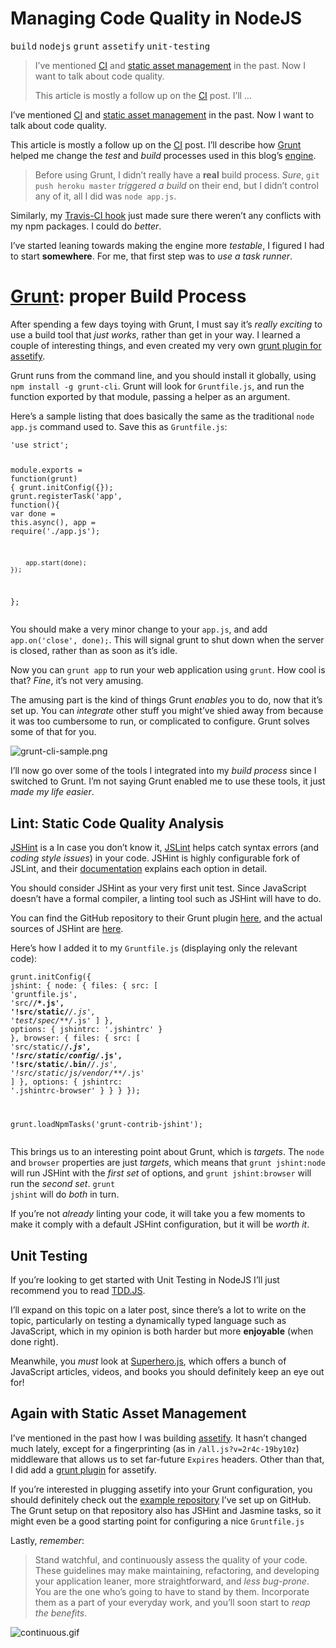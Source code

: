 <h1>Managing Code Quality in NodeJS</h1>

<div><kbd>build</kbd> <kbd>nodejs</kbd> <kbd>grunt</kbd> <kbd>assetify</kbd> <kbd>unit-testing</kbd></div>

<blockquote><p>I&#x2019;ve mentioned <a href="https://ponyfoo.com/2013/01/18/continuous-integration-and-automated-deployments">CI</a> and <a href="https://ponyfoo.com/2013/01/18/asset-management-in-node">static asset management</a> in the past. Now I want to talk about code quality.</p><p>This article is mostly a follow up on the <a href="https://ponyfoo.com/2013/01/18/continuous-integration-and-automated-deployments">CI</a> post. I&#x2019;ll &#x2026;</p></blockquote>

<div><p>I&#x2019;ve mentioned <a href="https://ponyfoo.com/2013/01/18/continuous-integration-and-automated-deployments">CI</a> and <a href="https://ponyfoo.com/2013/01/18/asset-management-in-node">static asset management</a> in the past. Now I want to talk about code quality.</p></div>

<div></div>

<div><p>This article is mostly a follow up on the <a href="https://ponyfoo.com/2013/01/18/continuous-integration-and-automated-deployments">CI</a> post. I&#x2019;ll describe how <a href="https://ponyfoo.com/gruntjs.com">Grunt</a> helped me change the <em>test</em> and <em>build</em> processes used in this blog&#x2019;s <a href="https://github.com/bevacqua/ponyfoo" target="_blank">engine</a>.</p> <blockquote> <p>Before using Grunt, I didn&#x2019;t really have a <strong>real</strong> build process. <em>Sure</em>, <code class="md-code md-code-inline">git push heroku master</code> <em>triggered a build</em> on their end, but I didn&#x2019;t control any of it, all I did was <code class="md-code md-code-inline">node app.js</code>.</p> </blockquote> <p>Similarly, my <a href="https://travis-ci.org/bevacqua/ponyfoo/builds" target="_blank">Travis-CI hook</a> just made sure there weren&#x2019;t any conflicts with my npm packages. I could do <em>better</em>.</p></div>

<div><p>I&#x2019;ve started leaning towards making the engine more <em>testable</em>, I figured I had to start <strong>somewhere</strong>. For me, that first step was to <em>use a task runner</em>.</p> <h1 id="grunt-gruntjscom-grunt-the-javascript-task-runner-proper-build-process"><a href="https://ponyfoo.com/gruntjs.com" aria-label="Grunt: The JavaScript Task Runner">Grunt</a>: proper Build Process</h1> <p>After spending a few days toying with Grunt, I must say it&#x2019;s <em>really exciting</em> to use a build tool that <em>just works</em>, rather than get in your way. I learned a couple of interesting things, and even created my very own <a href="https://github.com/bevacqua/grunt-assetify" target="_blank" aria-label="grunt-assetify on GitHub">grunt plugin for assetify</a>.</p> <p>Grunt runs from the command line, and you should install it globally, using <code class="md-code md-code-inline">npm install -g grunt-cli</code>. Grunt will look for <code class="md-code md-code-inline">Gruntfile.js</code>, and run the function exported by that module, passing a helper as an argument.</p> <p>Here&#x2019;s a sample listing that does basically the same as the traditional <code class="md-code md-code-inline">node app.js</code> command used to. Save this as <code class="md-code md-code-inline">Gruntfile.js</code>:</p> <pre class="md-code-block"><code class="md-code md-lang-javascript"><span class="md-code-pi">&apos;use strict&apos;</span>;

<span class="md-code-built_in">module</span>.exports = <span class="md-code-function"><span class="md-code-keyword">function</span><span class="md-code-params">(grunt)</span> </span>{
    grunt.initConfig({});
    grunt.registerTask(<span class="md-code-string">&apos;app&apos;</span>, <span class="md-code-function"><span class="md-code-keyword">function</span><span class="md-code-params">()</span></span>{
        <span class="md-code-keyword">var</span> done = <span class="md-code-keyword">this</span>.async(),
            app = <span class="md-code-built_in">require</span>(<span class="md-code-string">&apos;./app.js&apos;</span>);

        app.start(done);
    });
};
</code></pre> <p>You should make a very minor change to your <code class="md-code md-code-inline">app.js</code>, and add <code class="md-code md-code-inline">app.on(&apos;close&apos;, done);</code>. This will signal grunt to shut down when the server is closed, rather than as soon as it&#x2019;s idle.</p> <p>Now you can <code class="md-code md-code-inline">grunt app</code> to run your web application using <code class="md-code md-code-inline">grunt</code>. How cool is that? <em>Fine</em>, it&#x2019;s not very amusing.</p> <p>The amusing part is the kind of things Grunt <em>enables</em> you to do, now that it&#x2019;s set up. You can <em>integrate</em> other stuff you might&#x2019;ve shied away from because it was too cumbersome to run, or complicated to configure. Grunt solves some of that for you.</p> <p><img alt="grunt-cli-sample.png" title="typical grunt console output" class="" src="https://i.imgur.com/i28vdBO.png"></p> <p>I&#x2019;ll now go over some of the tools I integrated into my <em>build process</em> since I switched to Grunt. I&#x2019;m not saying Grunt enabled me to use these tools, it just <em>made my life easier</em>.</p> <h2 id="lint-static-code-quality-analysis">Lint: Static Code Quality Analysis</h2> <p><a href="http://www.jshint.com/" target="_blank" aria-label="JSHint">JSHint</a> is a In case you don&#x2019;t know it, <a href="http://jslint.com/" target="_blank" aria-label="JSLint by Douglas Crockford">JSLint</a> helps catch syntax errors (and <em>coding style issues</em>) in your code. JSHint is highly configurable fork of JSLint, and their <a href="http://www.jshint.com/docs/" target="_blank" aria-label="JSHint Documentation">documentation</a> explains each option in detail.</p> <p>You should consider JSHint as your very first unit test. Since JavaScript doesn&#x2019;t have a formal compiler, a linting tool such as JSHint will have to do.</p> <p>You can find the GitHub repository to their Grunt plugin <a href="https://github.com/gruntjs/grunt-contrib-jshint" target="_blank" aria-label="JSHint plugin for Grunt">here</a>, and the actual sources of JSHint are <a href="https://github.com/jshint/jshint" target="_blank" aria-label="JSHint on GitHub">here</a>.</p> <p>Here&#x2019;s how I added it to my <code class="md-code md-code-inline">Gruntfile.js</code> (displaying only the relevant code):</p> <pre class="md-code-block"><code class="md-code md-lang-javascript">grunt.initConfig({
    jshint: {
        node: {
            files: {
                src: [
                    <span class="md-code-string">&apos;gruntfile.js&apos;</span>,
                    <span class="md-code-string">&apos;src/**/*.js&apos;</span>,
                    <span class="md-code-string">&apos;!src/static/**/*.js&apos;</span>,
                    <span class="md-code-string">&apos;test/spec/**/*.js&apos;</span>
                ]
            },
            options: {
                jshintrc: <span class="md-code-string">&apos;.jshintrc&apos;</span>
            }
        },
        browser: {
            files: {
                src: [
                    <span class="md-code-string">&apos;src/static/**/*.js&apos;</span>,
                    <span class="md-code-string">&apos;!src/static/config/*.js&apos;</span>,
                    <span class="md-code-string">&apos;!src/static/.bin/**/*.js&apos;</span>,
                    <span class="md-code-string">&apos;!src/static/js/vendor/**/*.js&apos;</span>
                ]
            },
            options: {
                jshintrc: <span class="md-code-string">&apos;.jshintrc-browser&apos;</span>
            }
        }
    }
});

grunt.loadNpmTasks(<span class="md-code-string">&apos;grunt-contrib-jshint&apos;</span>);
</code></pre> <p>This brings us to an interesting point about Grunt, which is <em>targets</em>. The <code class="md-code md-code-inline">node</code> and <code class="md-code md-code-inline">browser</code> properties are just <em>targets</em>, which means that <code class="md-code md-code-inline">grunt jshint:node</code> will run JSHint with the <em>first set</em> of options, and <code class="md-code md-code-inline">grunt jshint:browser</code> will run the <em>second set</em>. <code class="md-code md-code-inline">grunt jshint</code> will do <em>both</em> in turn.</p> <p>If you&#x2019;re not <em>already</em> linting your code, it will take you a few moments to make it comply with a default JSHint configuration, but it will be <em>worth it</em>.</p> <h2 id="unit-testing">Unit Testing</h2> <p>If you&#x2019;re looking to get started with Unit Testing in NodeJS I&#x2019;ll just recommend you to read <a href="http://tddjs.com/" target="_blank" aria-label="Test-Driven Development in JavaScript">TDD.JS</a>.</p> <p>I&#x2019;ll expand on this topic on a later post, since there&#x2019;s a lot to write on the topic, particularly on testing a dynamically typed language such as JavaScript, which in my opinion is both harder but more <strong>enjoyable</strong> (when done right).</p> <p>Meanwhile, you <em>must</em> look at <a href="http://superherojs.com/" target="_blank">Superhero.js</a>, which offers a bunch of JavaScript articles, videos, and books you should definitely keep an eye out for!</p> <h2 id="again-with-static-asset-management">Again with Static Asset Management</h2> <p>I&#x2019;ve mentioned in the past how I was building <a href="https://ponyfoo.com/2013/01/18/asset-management-in-node" aria-label="Asset management in Node">assetify</a>. It hasn&#x2019;t changed much lately, except for a fingerprinting (as in <code class="md-code md-code-inline">/all.js?v=2r4c-19by10z</code>) middleware that allows us to set far-future <code class="md-code md-code-inline">Expires</code> headers. Other than that, I did add a <a href="https://github.com/bevacqua/grunt-assetify" target="_blank" aria-label="grunt plugin for assetify">grunt plugin</a> for assetify.</p> <p>If you&#x2019;re interested in plugging assetify into your Grunt configuration, you should definitely check out the <a href="https://github.com/bevacqua/grunt-assetify-example" target="_blank" aria-label="grunt-assetify example usage">example repository</a> I&#x2019;ve set up on GitHub. The Grunt setup on that repository also has JSHint and Jasmine tasks, so it might even be a good starting point for configuring a nice <code class="md-code md-code-inline">Gruntfile.js</code></p> <p>Lastly, <em>remember</em>:</p> <blockquote> <p>Stand watchful, and continuously assess the quality of your code. These guidelines may make maintaining, refactoring, and developing your application leaner, more straightforward, and <em>less bug-prone</em>. You are the one who&#x2019;s going to have to stand by them. Incorporate them as a part of your everyday work, and you&#x2019;ll soon start to <em>reap the benefits</em>.</p> </blockquote> <p><img alt="continuous.gif" title="Stand watchful" class="" src="https://i.imgur.com/Pzfnf7z.gif"></p></div>
